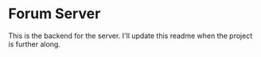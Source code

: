 # Forum Server
This is the backend for the server. I'll update this readme when the project is further along.
